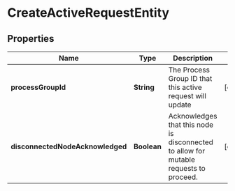 
# CreateActiveRequestEntity

## Properties
Name | Type | Description | Notes
------------ | ------------- | ------------- | -------------
**processGroupId** | **String** | The Process Group ID that this active request will update |  [optional]
**disconnectedNodeAcknowledged** | **Boolean** | Acknowledges that this node is disconnected to allow for mutable requests to proceed. |  [optional]



